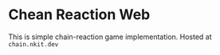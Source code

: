 # Chean Reaction Web

This is simple chain-reaction game implementation. Hosted at `chain.nkit.dev`
